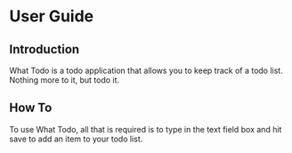 # User Guide

## Introduction

What Todo is a todo application that allows you to keep track of a todo list. Nothing more to it, but todo it.

## How To

To use What Todo, all that is required is to type in the text field box and hit save to add an item to your todo list.